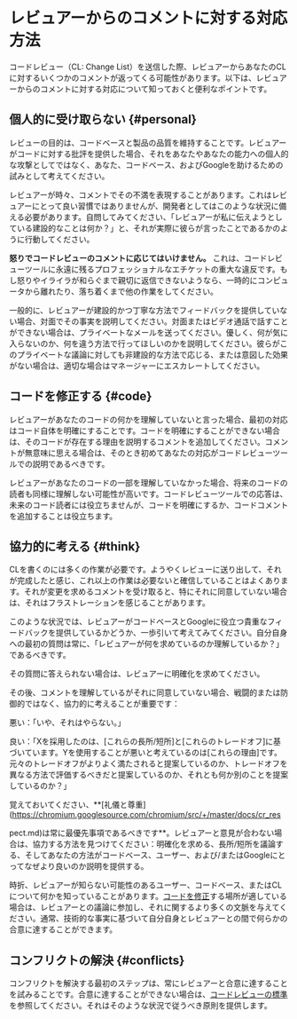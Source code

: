 # レビュアーからのコメントに対する対応方法

コードレビュー（CL: Change List）を送信した際、レビュアーからあなたのCLに対するいくつかのコメントが返ってくる可能性があります。以下は、レビュアーからのコメントに対する対応について知っておくと便利なポイントです。

## 個人的に受け取らない {#personal}

レビューの目的は、コードベースと製品の品質を維持することです。レビュアーがコードに対する批評を提供した場合、それをあなたやあなたの能力への個人的な攻撃としてではなく、あなた、コードベース、およびGoogleを助けるための試みとして考えてください。

レビュアーが時々、コメントでその不満を表現することがあります。これはレビュアーにとって良い習慣ではありませんが、開発者としてはこのような状況に備える必要があります。自問してみてください、「レビュアーが私に伝えようとしている建設的なことは何か？」と、それが実際に彼らが言ったことであるかのように行動してください。

**怒りでコードレビューのコメントに応じてはいけません。** これは、コードレビューツールに永遠に残るプロフェッショナルなエチケットの重大な違反です。もし怒りやイライラが和らぐまで親切に返信できないようなら、一時的にコンピュータから離れたり、落ち着くまで他の作業をしてください。

一般的に、レビュアーが建設的かつ丁寧な方法でフィードバックを提供していない場合、対面でその事実を説明してください。対面またはビデオ通話で話すことができない場合は、プライベートなメールを送ってください。優しく、何が気に入らないのか、何を違う方法で行ってほしいのかを説明してください。彼らがこのプライベートな議論に対しても非建設的な方法で応じる、または意図した効果がない場合は、適切な場合はマネージャーにエスカレートしてください。

## コードを修正する {#code}

レビュアーがあなたのコードの何かを理解していないと言った場合、最初の対応はコード自体を明確にすることです。コードを明確にすることができない場合は、そのコードが存在する理由を説明するコメントを追加してください。コメントが無意味に思える場合は、そのとき初めてあなたの対応がコードレビューツールでの説明であるべきです。

レビュアーがあなたのコードの一部を理解していなかった場合、将来のコードの読者も同様に理解しない可能性が高いです。コードレビューツールでの応答は、未来のコード読者には役立ちませんが、コードを明確にするか、コードコメントを追加することは役立ちます。

## 協力的に考える {#think}

CLを書くのには多くの作業が必要です。ようやくレビューに送り出して、それが完成したと感じ、これ以上の作業は必要ないと確信していることはよくあります。それが変更を求めるコメントを受け取ると、特にそれに同意していない場合は、それはフラストレーションを感じることがあります。

このような状況では、レビュアーがコードベースとGoogleに役立つ貴重なフィードバックを提供しているかどうか、一歩引いて考えてみてください。自分自身への最初の質問は常に、「レビュアーが何を求めているのか理解しているか？」であるべきです。

その質問に答えられない場合は、レビュアーに明確化を求めてください。

その後、コメントを理解しているがそれに同意していない場合、戦闘的または防御的ではなく、協力的に考えることが重要です：

悪い：「いや、それはやらない。」

良い：「Xを採用したのは、[これらの長所/短所]と[これらのトレードオフ]に基づいています。Yを使用することが悪いと考えているのは[これらの理由]です。元々のトレードオフがよりよく満たされると提案しているのか、トレードオフを異なる方法で評価するべきだと提案しているのか、それとも何か別のことを提案しているのか？」

覚えておいてください、**[礼儀と尊重](https://chromium.googlesource.com/chromium/src/+/master/docs/cr_res

pect.md)は常に最優先事項であるべきです**。レビュアーと意見が合わない場合は、協力する方法を見つけてください：明確化を求める、長所/短所を議論する、そしてあなたの方法がコードベース、ユーザー、および/またはGoogleにとってなぜより良いのか説明を提供する。

時折、レビュアーが知らない可能性のあるユーザー、コードベース、またはCLについて何かを知っていることがあります。[コードを修正](#code)する場所が適している場合は、レビュアーとの議論に参加し、それに関するより多くの文脈を与えてください。通常、技術的な事実に基づいて自分自身とレビュアーとの間で何らかの合意に達することができます。

## コンフリクトの解決 {#conflicts}

コンフリクトを解決する最初のステップは、常にレビュアーと合意に達することを試みることです。合意に達することができない場合は、[コードレビューの標準](../reviewer/standard.md)を参照してください。それはそのような状況で従うべき原則を提供します。